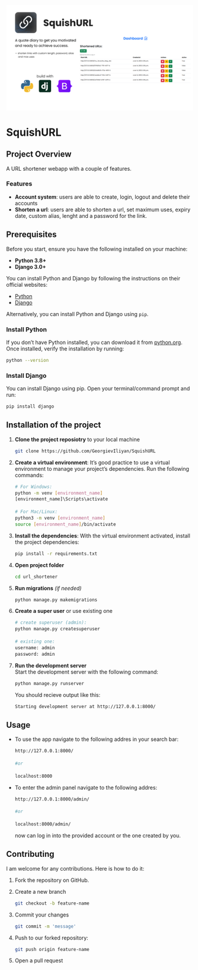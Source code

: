 ![Banner](banner.png)
# SquishURL

## Project Overview
A URL shortener webapp with a couple of features.

### Features
 - **Account system**: users are able to create, login, logout and delete their accounts
 - **Shorten a url**: users are able to shorten a url, set maximum uses, expiry date, custom alias, lenght and a password for the link.

## Prerequisites
Before you start, ensure you have the following installed on your machine:

- **Python 3.8+**
- **Django 3.0+**

You can install Python and Django by following the instructions on their official websites:
- [Python](https://www.python.org/downloads/)
- [Django](https://www.djangoproject.com/)

Alternatively, you can install Python and Django using `pip`.

### Install Python
If you don’t have Python installed, you can download it from [python.org](https://www.python.org/downloads/). Once installed, verify the installation by running:

```bash
python --version
```

### Install Django

You can install Django using pip. Open your terminal/command prompt and run:

```bash
pip install django
```

## Installation of the project
1. **Clone the project reposiotry** to your local machine  
  
    ```bash
    git clone https://github.com/GeorgievIliyan/SquishURL
    ```
2. **Create a virtual environment**: It’s good practice to use a virtual environment to manage your project’s dependencies. Run the following commands:
  
    ```bash
    # For Windows:
    python -m venv [environment_name]
    [environment_name]\Scripts\activate

    # For Mac/Linux:
    python3 -m venv [environment_name]
    source [environment_name]/bin/activate
    ```
3. **Install the dependencies**: With the virtual environment activated, install the project dependencies:
    ```bash
    pip install -r requirements.txt
    ```
4. **Open project folder**

    ```bash
    cd url_shortener
    ```
5. **Run migrations** *(if needed)*
    ```bash
    python manage.py makemigrations
    ```
6. **Create a super user** or use existing one
    ```bash
    # create superuser (admin):
    python manage.py createsuperuser

    # existing one:
    username: admin
    password: admin
    ```
8. **Run the development server**  
Start the development server with the following command:
  
    ```bash
    python manage.py runserver
    ```
      
    You should recieve output like this:
    ```bash
    Starting development server at http://127.0.0.1:8000/
    ```
## Usage
  - To use the app navigate to the following addres in your search bar:
    
    ```bash
    http://127.0.0.1:8000/

    #or

    localhost:8000
    ```
  - To enter the admin panel navigate to the following addres:
    
    ```bash
    http://127.0.0.1:8000/admin/

    #or

    localhost:8000/admin/
    ```
    now can log in into the provided account or the one created by you.

## Contributing
I am welcome for any contributions. Here is how to do it:  
  
1. Fork the repository on GitHub.
2. Create a new branch
    ```bash
    git checkout -b feature-name
    ```
3. Commit your changes
    ```bash
    git commit -m 'message'
    ```
4. Push to our forked repository:
    
    ```bash
    git push origin feature-name
    ```
5. Open a pull request